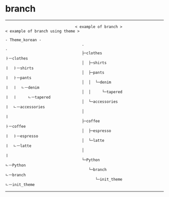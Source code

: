 # branch
***

                                   < example of branch >                              < example of branch using theme >
                                                                                           - Theme_korean -
                                      .                                              .                                               
                                      ├─clothes                                      ㅏㅡclothes 
                                      │  ├─shirts                                    ㅣ  ㅏㅡshirts  
                                      │  ├─pants                                     ㅣ  ㅏㅡpants   
                                      │  │  └─denim                                  ㅣ  ㅣ  ㄴㅡdenim  
                                      │  │     └─tapered                             ㅣ  ㅣ     ㄴㅡtapered   
                                      │  └─accessories                               ㅣ  ㄴㅡaccessories   
                                      │                                              ㅣ                     
                                      ├─coffee                                       ㅏㅡcoffee     
                                      │  ├─espresso                                  ㅣ  ㅏㅡespresso    
                                      │  └─latte                                     ㅣ  ㄴㅡlatte  
                                      │                                              ㅣ          
                                      └─Python                                      ㄴㅡPython      
                                         └─branch                                      ㄴㅡbranch       
                                            └─init_theme                                  ㄴㅡinit_theme 

***                                       
                   
